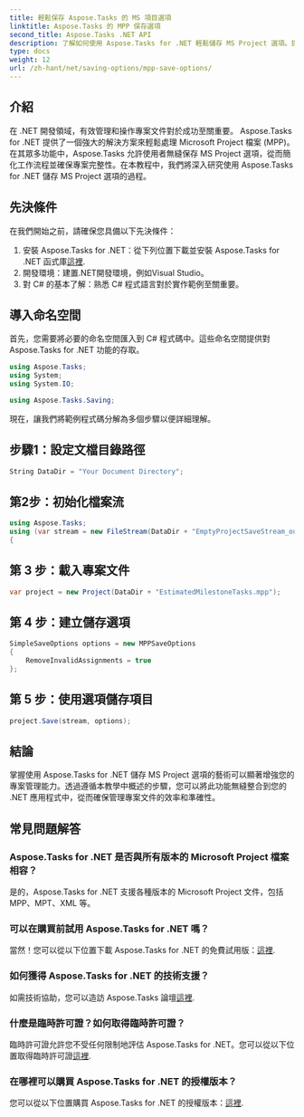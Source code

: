 ```yaml
---
title: 輕鬆保存 Aspose.Tasks 的 MS 項目選項
linktitle: Aspose.Tasks 的 MPP 保存選項
second_title: Aspose.Tasks .NET API
description: 了解如何使用 Aspose.Tasks for .NET 輕鬆儲存 MS Project 選項。提高您的專案管理效率。
type: docs
weight: 12
url: /zh-hant/net/saving-options/mpp-save-options/
---
```

## 介紹
在 .NET 開發領域，有效管理和操作專案文件對於成功至關重要。 Aspose.Tasks for .NET 提供了一個強大的解決方案來輕鬆處理 Microsoft Project 檔案 (MPP)。在其眾多功能中，Aspose.Tasks 允許使用者無縫保存 MS Project 選項，從而簡化工作流程並確保專案完整性。在本教程中，我們將深入研究使用 Aspose.Tasks for .NET 儲存 MS Project 選項的過程。
## 先決條件
在我們開始之前，請確保您具備以下先決條件：
1. 安裝 Aspose.Tasks for .NET：從下列位置下載並安裝 Aspose.Tasks for .NET 函式庫[這裡](https://releases.aspose.com/tasks/net/).
2. 開發環境：建置.NET開發環境，例如Visual Studio。
3. 對 C# 的基本了解：熟悉 C# 程式語言對於實作範例至關重要。

## 導入命名空間
首先，您需要將必要的命名空間匯入到 C# 程式碼中。這些命名空間提供對 Aspose.Tasks for .NET 功能的存取。

```csharp
using Aspose.Tasks;
using System;
using System.IO;

using Aspose.Tasks.Saving;
```

現在，讓我們將範例程式碼分解為多個步驟以便詳細理解。
## 步驟1：設定文檔目錄路徑
```csharp
String DataDir = "Your Document Directory";
```
## 第2步：初始化檔案流
```csharp
using Aspose.Tasks;
using (var stream = new FileStream(DataDir + "EmptyProjectSaveStream_out.xml", FileMode.Create, FileAccess.Write))
{
```
## 第 3 步：載入專案文件
```csharp
var project = new Project(DataDir + "EstimatedMilestoneTasks.mpp");
```
## 第 4 步：建立儲存選項
```csharp
SimpleSaveOptions options = new MPPSaveOptions
{
	RemoveInvalidAssignments = true
};
```
## 第 5 步：使用選項儲存項目
```csharp
project.Save(stream, options);
```

## 結論
掌握使用 Aspose.Tasks for .NET 儲存 MS Project 選項的藝術可以顯著增強您的專案管理能力。透過遵循本教學中概述的步驟，您可以將此功能無縫整合到您的 .NET 應用程式中，從而確保管理專案文件的效率和準確性。

## 常見問題解答
### Aspose.Tasks for .NET 是否與所有版本的 Microsoft Project 檔案相容？
是的，Aspose.Tasks for .NET 支援各種版本的 Microsoft Project 文件，包括 MPP、MPT、XML 等。
### 可以在購買前試用 Aspose.Tasks for .NET 嗎？
當然！您可以從以下位置下載 Aspose.Tasks for .NET 的免費試用版：[這裡](https://releases.aspose.com/).
### 如何獲得 Aspose.Tasks for .NET 的技術支援？
如需技術協助，您可以造訪 Aspose.Tasks 論壇[這裡](https://forum.aspose.com/c/tasks/15).
### 什麼是臨時許可證？如何取得臨時許可證？
臨時許可證允許您不受任何限制地評估 Aspose.Tasks for .NET。您可以從以下位置取得臨時許可證[這裡](https://purchase.aspose.com/temporary-license/).
### 在哪裡可以購買 Aspose.Tasks for .NET 的授權版本？
您可以從以下位置購買 Aspose.Tasks for .NET 的授權版本：[這裡](https://purchase.aspose.com/buy).